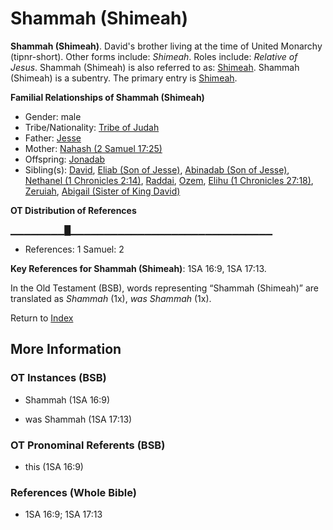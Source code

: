 # Shammah (Shimeah)
**Shammah (Shimeah)**. 
David's brother living at the time of United Monarchy (tipnr-short). 
Other forms include: 
*Shimeah*. 
Roles include: 
_Relative of Jesus_. 
Shammah (Shimeah) is also referred to as: 
[Shimeah](Shimeah.2.md). 
Shammah (Shimeah) is a subentry. The primary entry is 
[Shimeah](Shimeah.2.md). 




**Familial Relationships of Shammah (Shimeah)**


* Gender: male
* Tribe/Nationality: [Tribe of Judah](../../../groups/md/acai/Judah.md)
* Father: [Jesse](Jesse.md)
* Mother: [Nahash (2 Samuel 17:25)](Nahash.3.md)
* Offspring: [Jonadab](Jonadab.2.md)
* Sibling(s): [David](David.md), [Eliab (Son of Jesse)](Eliab.3.md), [Abinadab (Son of Jesse)](Abinadab.3.md), [Nethanel (1 Chronicles 2:14)](Nethanel.2.md), [Raddai](Raddai.md), [Ozem](Ozem.md), [Elihu (1 Chronicles 27:18)](Elihu.4.md), [Zeruiah](Zeruiah.md), [Abigail (Sister of King David)](Abigail.2.md)


**OT Distribution of References**

▁▁▁▁▁▁▁▁█▁▁▁▁▁▁▁▁▁▁▁▁▁▁▁▁▁▁▁▁▁▁▁▁▁▁▁▁▁▁
* References: 1 Samuel: 2



**Key References for Shammah (Shimeah)**: 
1SA 16:9, 1SA 17:13. 


In the Old Testament (BSB), words representing “Shammah (Shimeah)” are translated as 
*Shammah* (1x), *was Shammah* (1x). 




Return to [Index](00-Index.md)

## More Information

### OT Instances (BSB)

* Shammah (1SA 16:9)

* was Shammah (1SA 17:13)



### OT Pronominal Referents (BSB)

* this (1SA 16:9)



### References (Whole Bible)

* 1SA 16:9; 1SA 17:13



